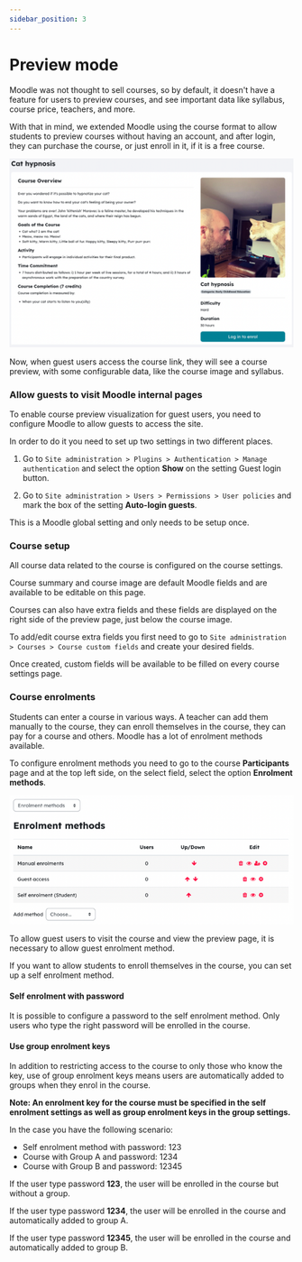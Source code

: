 ```yaml
---
sidebar_position: 3
---
```


# Preview mode

Moodle was not thought to sell courses, so by default, it doesn't have a feature for users to preview courses, and see important data like syllabus, course price, teachers, and more.

With that in mind, we extended Moodle using the course format to allow students to preview courses without having an account, and after login, they can purchase the course, or just enroll in it, if it is a free course.

![Evoke format course view](/img/format_evoke/format5.png)

Now, when guest users access the course link, they will see a course preview, with some configurable data, like the course image and syllabus.

### Allow guests to visit Moodle internal pages

To enable course preview visualization for guest users, you need to configure Moodle to allow guests to access the site.

In order to do it you need to set up two settings in two different places.

1. Go to `Site administration > Plugins > Authentication > Manage authentication` and select the option **Show** on the setting Guest login button.

2. Go to `Site administration > Users > Permissions > User policies` and mark the box of the setting **Auto-login guests**.

This is a Moodle global setting and only needs to be setup once.

### Course setup

All course data related to the course is configured on the course settings.

Course summary and course image are default Moodle fields and are available to be editable on this page.

Courses can also have extra fields and these fields are displayed on the right side of the preview page, just below the course image.

To add/edit course extra fields you first need to go to `Site administration > Courses > Course custom fields` and create your desired fields.

Once created, custom fields will be available to be filled on every course settings page.

### Course enrolments

Students can enter a course in various ways. A teacher can add them manually to the course, they can enroll themselves in the course, they can pay for a course and others. Moodle has a lot of enrolment methods available.

To configure enrolment methods you need to go to the course **Participants** page and at the top left side, on the select field, select the option **Enrolment methods**.

![Course enrolment methods settings](/img/format_evoke/format6.png)

To allow guest users to visit the course and view the preview page, it is necessary to allow guest enrolment method.

If you want to allow students to enroll themselves in the course, you can set up a self enrolment method.

#### Self enrolment with password

It is possible to configure a password to the self enrolment method. Only users who type the right password will be enrolled in the course.

#### Use group enrolment keys

In addition to restricting access to the course to only those who know the key, use of group enrolment keys means users are automatically added to groups when they enrol in the course.

**Note: An enrolment key for the course must be specified in the self enrolment settings as well as group enrolment keys in the group settings.**

In the case you have the following scenario:

- Self enrolment method with password: 123
- Course with Group A and password: 1234
- Course with Group B and password: 12345

If the user type password **123**, the user will be enrolled in the course but without a group.

If the user type password **1234**, the user will be enrolled in the course and automatically added to group A.

If the user type password **12345**, the user will be enrolled in the course and automatically added to group B.